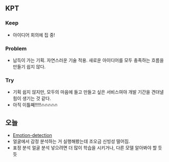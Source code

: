 ## KPT

### Keep
- 아이디어 회의에 집 중!

### Problem
- 납득이 가는 기획. 자연스러운 기술 적용. 새로운 아이디어를 모두 충족하는 흐름을 만들기 쉽지 않다.

### Try
- 기획 쉽지 않지만, 모두의 마음에 들고 만들고 싶은 서비스여야 개발 기간을 견뎌낼 힘이 생기는 것 같다.
- 아직 이틀째!!!!!🔥🔥🔥🔥🔥

## 오늘
- [Emotion-detection](https://github.com/atulapra/Emotion-detection)
- 얼굴에서 감정 분석하는 거 실행해봤는데 조오금 신빙성 떨어짐.
- 표정 분석 얼굴 분석 넣으려면 더 많이 학습을 시키거나, 다른 모델 알아봐야 할 듯듯